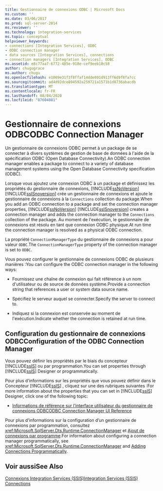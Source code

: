 ```yaml
---
title: Gestionnaire de connexions ODBC | Microsoft Docs
ms.custom: ''
ms.date: 03/06/2017
ms.prod: sql-server-2014
ms.reviewer: ''
ms.technology: integration-services
ms.topic: conceptual
helpviewer_keywords:
- connections [Integration Services], ODBC
- ODBC connection manager
- data sources [Integration Services], connections
- connection managers [Integration Services], ODBC
ms.assetid: e8c77aa7-6772-485e-918e-cef9eeb18c58
author: chugugrace
ms.author: chugu
ms.openlocfilehash: e1069e31f3f8ffaf14dde091d913ff6d9f8fa7cc
ms.sourcegitcommit: ad4d92dce894592a259721a1571b1d8736abacdb
ms.translationtype: MT
ms.contentlocale: fr-FR
ms.lasthandoff: 08/04/2020
ms.locfileid: "87604081"
---
```

# <a name="odbc-connection-manager"></a><span data-ttu-id="86575-102">Gestionnaire de connexions ODBC</span><span class="sxs-lookup"><span data-stu-id="86575-102">ODBC Connection Manager</span></span>
  <span data-ttu-id="86575-103">Un gestionnaire de connexions ODBC permet à un package de se connecter à divers systèmes de gestion de base de données à l'aide de la spécification ODBC (Open Database Connectivity).</span><span class="sxs-lookup"><span data-stu-id="86575-103">An ODBC connection manager enables a package to connect to a variety of database management systems using the Open Database Connectivity specification (ODBC).</span></span>  
  
 <span data-ttu-id="86575-104">Lorsque vous ajoutez une connexion ODBC à un package et définissez les propriétés du gestionnaire de connexions, [!INCLUDE[ssNoVersion](../../includes/ssnoversion-md.md)] [!INCLUDE[ssISnoversion](../../includes/ssisnoversion-md.md)] crée un gestionnaire de connexions et ajoute le gestionnaire de connexions à la `Connections` collection du package.</span><span class="sxs-lookup"><span data-stu-id="86575-104">When you add an ODBC connection to a package and set the connection manager properties, [!INCLUDE[ssNoVersion](../../includes/ssnoversion-md.md)] [!INCLUDE[ssISnoversion](../../includes/ssisnoversion-md.md)] creates a connection manager and adds the connection manager to the `Connections` collection of the package.</span></span> <span data-ttu-id="86575-105">Au moment de l'exécution, le gestionnaire de connexions est résolu en tant que connexion ODBC physique.</span><span class="sxs-lookup"><span data-stu-id="86575-105">At run time the connection manager is resolved as a physical ODBC connection.</span></span>  
  
 <span data-ttu-id="86575-106">La propriété `ConnectionManagerType` du gestionnaire de connexions a pour valeur `ODBC`.</span><span class="sxs-lookup"><span data-stu-id="86575-106">The `ConnectionManagerType` property of the connection manager is set to `ODBC`.</span></span>  
  
 <span data-ttu-id="86575-107">Vous pouvez configurer le gestionnaire de connexions ODBC de plusieurs manières :</span><span class="sxs-lookup"><span data-stu-id="86575-107">You can configure the ODBC connection manager in the following ways:</span></span>  
  
-   <span data-ttu-id="86575-108">Fournissez une chaîne de connexion qui fait référence à un nom d'utilisateur ou de source de données système.</span><span class="sxs-lookup"><span data-stu-id="86575-108">Provide a connection string that references a user or system data source name.</span></span>  
  
-   <span data-ttu-id="86575-109">Spécifiez le serveur auquel se connecter.</span><span class="sxs-lookup"><span data-stu-id="86575-109">Specify the server to connect to.</span></span>  
  
-   <span data-ttu-id="86575-110">Indiquez si la connexion est conservée au moment de l'exécution.</span><span class="sxs-lookup"><span data-stu-id="86575-110">Indicate whether the connection is retained at run time.</span></span>  
  
## <a name="configuration-of-the-odbc-connection-manager"></a><span data-ttu-id="86575-111">Configuration du gestionnaire de connexions ODBC</span><span class="sxs-lookup"><span data-stu-id="86575-111">Configuration of the ODBC Connection Manager</span></span>  
 <span data-ttu-id="86575-112">Vous pouvez définir les propriétés par le biais du concepteur [!INCLUDE[ssIS](../../includes/ssis-md.md)] ou par programmation.</span><span class="sxs-lookup"><span data-stu-id="86575-112">You can set properties through [!INCLUDE[ssIS](../../includes/ssis-md.md)] Designer or programmatically.</span></span>  
  
 <span data-ttu-id="86575-113">Pour plus d’informations sur les propriétés que vous pouvez définir dans le Concepteur [!INCLUDE[ssIS](../../includes/ssis-md.md)] , cliquez sur une des rubriques suivantes :</span><span class="sxs-lookup"><span data-stu-id="86575-113">For more information about the properties that you can set in [!INCLUDE[ssIS](../../includes/ssis-md.md)] Designer, click one of the following topic:</span></span>  
  
-   [<span data-ttu-id="86575-114">Informations de référence sur l’interface utilisateur du gestionnaire de connexions ODBC</span><span class="sxs-lookup"><span data-stu-id="86575-114">ODBC Connection Manager UI Reference</span></span>](../odbc-connection-manager-ui-reference.md)  
  
 <span data-ttu-id="86575-115">Pour plus d’informations sur la configuration d’un gestionnaire de connexions par programmation, consultez <xref:Microsoft.SqlServer.Dts.Runtime.ConnectionManager> et [Ajout de connexions par programme](../building-packages-programmatically/adding-connections-programmatically.md).</span><span class="sxs-lookup"><span data-stu-id="86575-115">For information about configuring a connection manager programmatically, see <xref:Microsoft.SqlServer.Dts.Runtime.ConnectionManager> and [Adding Connections Programmatically](../building-packages-programmatically/adding-connections-programmatically.md).</span></span>  
  
## <a name="see-also"></a><span data-ttu-id="86575-116">Voir aussi</span><span class="sxs-lookup"><span data-stu-id="86575-116">See Also</span></span>  
 [<span data-ttu-id="86575-117">Connexions Integration Services &#40;SSIS&#41;</span><span class="sxs-lookup"><span data-stu-id="86575-117">Integration Services &#40;SSIS&#41; Connections</span></span>](integration-services-ssis-connections.md)  
  
  
